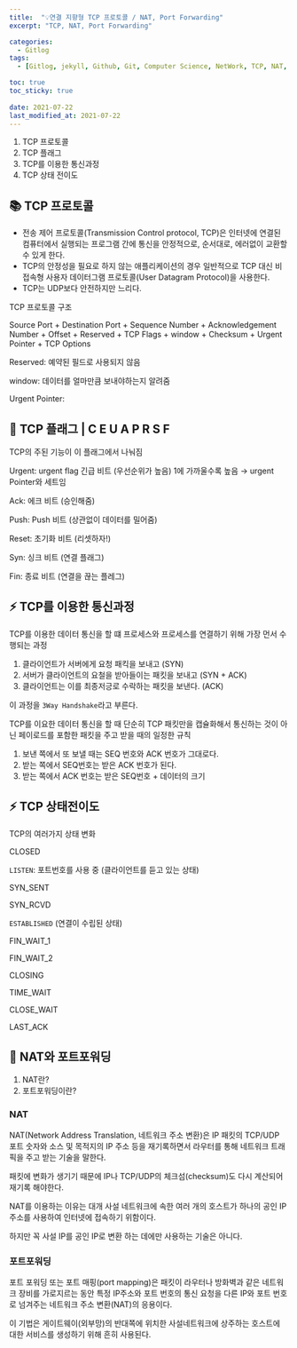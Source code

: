 ```yaml
---
title:  "💡연결 지향형 TCP 프로토콜 / NAT, Port Forwarding"
excerpt: "TCP, NAT, Port Forwarding"

categories:
  - Gitlog
tags:
  - [Gitlog, jekyll, Github, Git, Computer Science, NetWork, TCP, NAT, PORT FORWARDING]

toc: true
toc_sticky: true
 
date: 2021-07-22
last_modified_at: 2021-07-22
---
```


1. TCP 프로토콜
2. TCP 플래그
3. TCP를 이용한 통신과정
4. TCP 상태 전이도

## 📚 TCP 프로토콜

- 전송 제어 프로토콜(Transmission Control protocol, TCP)은 인터넷에 연결된 컴퓨터에서 실행되는 프로그램 간에 통신을 안정적으로, 순서대로, 에러없이 교환할 수 있게 한다.
- TCP의 안정성을 필요로 하지 않는 애플리케이션의 경우 일반적으로 TCP 대신 비접속형 사용자 데이터그램 프로토콜(User Datagram Protocol)을 사용한다.
- TCP는 UDP보다 안전하지만 느리다.

TCP 프로토콜 구조

Source Port + Destination Port + Sequence Number + Acknowledgement Number + Offset + Reserved + TCP Flags + window + Checksum + Urgent Pointer + TCP Options

Reserved: 예약된 필드로 사용되지 않음

window: 데이터를 얼마만큼 보내야하는지 알려줌

Urgent Pointer: 

## 🏬 TCP 플래그 | C E U A P R S F

TCP의 주된 기능이 이 플래그에서 나눠짐

Urgent: urgent flag 긴급 비트 (우선순위가 높음) 1에 가까울수록 높음 → urgent Pointer와 세트임

Ack: 에크 비트 (승인해줌)

Push: Push 비트 (상관없이 데이터를 밀어줌)

Reset: 초기화 비트 (리셋하자!)

Syn: 싱크 비트 (연결 플래그) 

Fin: 종료 비트 (연결을 끊는 플레그)

## ⚡️ TCP를 이용한 통신과정

TCP를 이용한 데이터 통신을 할 떄 프로세스와 프로세스를 연결하기 위해 가장 먼서 수행되는 과정

1. 클라이언트가 서버에게 요청 패킥을 보내고 (SYN)
2. 서버가 클라이언트의 요철을 받아들이는 패킷을 보내고 (SYN + ACK)
3. 클라이언트는 이를 최종저긍로 수락하는 패킷을 보낸다. (ACK)

이 과정을 `3Way Handshake`라고 부른다.

TCP를 이요한 데이터 통신을 할 때 단순히 TCP 패킷만을 캡슐화해서 통신하는 것이 아닌 페이로드를 포함한 패킷을 주고 받을 때의 일정한 규칙

1. 보낸 쪽에서 또 보낼 때는 SEQ 번호와 ACK 번호가 그대로다.
2. 받는 쪽에서 SEQ번호는 받은 ACK 번호가 된다.
3. 받는 쪽에서 ACK 번호는 받은 SEQ번호 + 데이터의 크기

## ⚡️ TCP 상태전이도

TCP의 여러가지 상태 변화

CLOSED

`LISTEN`: 포트번호를 사용 중 (클라이언트를 듣고 있는 상태)

SYN_SENT

SYN_RCVD

`ESTABLISHED` (연결이 수립된 상태)

FIN_WAIT_1

FIN_WAIT_2

CLOSING

TIME_WAIT

CLOSE_WAIT

LAST_ACK

## 🔗 NAT와 포트포워딩

1. NAT란?
2. 포트포워딩이란?

### NAT

NAT(Network Address Translation, 네트워크 주소 변환)은 IP 패킷의 TCP/UDP 포트 숫자와 소스 및 목적지의 IP 주소 등을 재기록하면서 라우터를 통해 네트워크 트래픽을 주고 받는 기술을 말한다.

패킷에 변화가 생기기 때문에 IP나 TCP/UDP의 체크섬(checksum)도 다시 계산되어 재기록 해야한다.

NAT를 이용하는 이유는 대개 사설 네트워크에 속한 여러 개의 호스트가 하나의 공인 IP 주소를 사용하여 인터넷에 접속하기 위함이다.

하지만 꼭 사설 IP를 공인 IP로 변환 하는 데에만 사용하는 기술은 아니다.

### 포트포워딩

포트 포워딩 또는 포트 매핑(port mapping)은 패킷이 라우터나 방화벽과 같은 네트워크 장비를 가로지르는 동안 특정 IP주소와 포트 번호의 통신 요청을 다른 IP와 포트 번호로 넘겨주는 네트워크 주소 변환(NAT)의 응용이다.

이 기법은 게이트웨이(외부망)의 반대쪽에 위치한 사설네트워크에 상주하는 호스트에 대한 서비스를 생성하기 위해 흔히 사용된다.